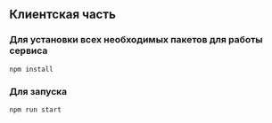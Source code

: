 ## Клиентская часть

### Для установки всех необходимых пакетов для работы сервиса

`npm install`

### Для запуска

`npm run start`

